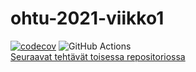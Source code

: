 # ohtu-2021-viikko1

[![codecov](https://codecov.io/gh/tietotuomas/ohtu-2021-viikko1/branch/main/graph/badge.svg?token=CRZF97JHS7)](https://codecov.io/gh/tietotuomas/ohtu-2021-viikko1)
![GitHub Actions](https://github.com/tietotuomas/ohtu-2021-viikko1/workflows/Java%20CI%20with%20Gradle/badge.svg)  
[Seuraavat tehtävät toisessa repositoriossa](https://github.com/tietotuomas/ohtu-2021)
